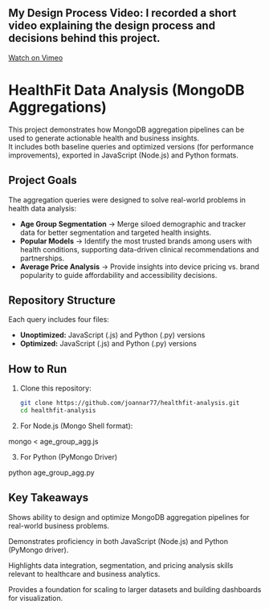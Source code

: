## My Design Process Video: I recorded a short video explaining the design process and decisions behind this project.  
[Watch on Vimeo](https://vimeo.com/VIDEO_LINK)

# HealthFit Data Analysis (MongoDB Aggregations)

This project demonstrates how MongoDB aggregation pipelines can be used to generate actionable health and business insights.  
It includes both baseline queries and optimized versions (for performance improvements), exported in JavaScript (Node.js) and Python formats.  

## Project Goals

The aggregation queries were designed to solve real-world problems in health data analysis:  

- **Age Group Segmentation** → Merge siloed demographic and tracker data for better segmentation and targeted health insights.  
- **Popular Models** → Identify the most trusted brands among users with health conditions, supporting data-driven clinical recommendations and partnerships.  
- **Average Price Analysis** → Provide insights into device pricing vs. brand popularity to guide affordability and accessibility decisions.  

## Repository Structure

Each query includes four files:  

- **Unoptimized:** JavaScript (.js) and Python (.py) versions  
- **Optimized:** JavaScript (.js) and Python (.py) versions  

## How to Run

1. Clone this repository:
   ```bash
   git clone https://github.com/joannar77/healthfit-analysis.git
   cd healthfit-analysis

2. For Node.js (Mongo Shell format):
   
mongo < age_group_agg.js

3. For Python (PyMongo Driver)

python age_group_agg.py

## Key Takeaways

Shows ability to design and optimize MongoDB aggregation pipelines for real-world business problems.

Demonstrates proficiency in both JavaScript (Node.js) and Python (PyMongo driver).

Highlights data integration, segmentation, and pricing analysis skills relevant to healthcare and business analytics.

Provides a foundation for scaling to larger datasets and building dashboards for visualization.


